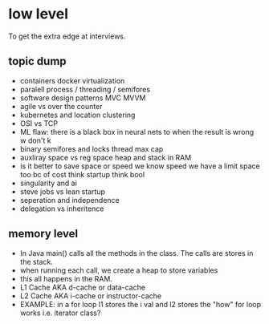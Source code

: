 # low level
To get the extra edge at interviews.

## topic dump
- containers docker virtualization
- paralell process / threading / semifores
- software design patterns MVC MVVM
- agile vs over the counter
- kubernetes and location clustering
- OSI vs TCP
- ML flaw: there is a black box in neural nets to when the result is wrong w don't k
- binary semifores and locks thread max cap
- auxliray space vs reg space heap and stack in RAM
- is it better to save space or speed we know speed we have a limit space too bc of cost think startup think bool
- singularity and ai
- steve jobs vs lean startup
- seperation and independence
- delegation vs inheritence 




## memory level
- In Java main() calls all the methods in the class. The calls are stores in the stack.
- when running each call, we create a heap to store variables
- this all happens in the RAM.
- L1 Cache AKA d-cache or data-cache
- L2 Cache AKA i-cache or instructor-cache
- EXAMPLE: in a for loop l1 stores the i val and l2 stores the "how" for loop works i.e. iterator class?
